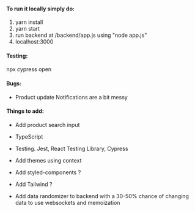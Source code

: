 #### To run it locally simply do:
1. yarn install
2. yarn start
3. run backend at /backend/app.js using "node app.js"
4. localhost:3000


#### Testing:
npx cypress open


#### Bugs:
* Product update Notifications are a bit messy


#### Things to add:
* Add product search input
* TypeScript
* Testing. Jest, React Testing Library, Cypress

* Add themes using context
* Add styled-components ?
* Add Tailwind ?
* Add data randomizer to backend with a 30-50% chance of changing data
  to use websockets and memoization
